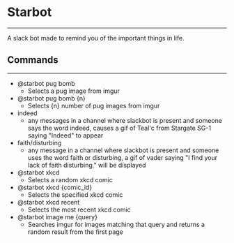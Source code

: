 # Starbot
----
A slack bot made to remind you of the important things in life. 

## Commands
----
 * @starbot pug bomb
    * Selects a pug image from imgur
 * @starbot pug bomb {n}
    * Selects {n} number of pug images from imgur
 * indeed
    * any messages in a channel where slackbot is present and someone says the word indeed, causes a gif of Teal'c from Stargate SG-1 saying "Indeed" to appear
 * faith/disturbing
    * any message in a channel where slackbot is present and someone uses the word faith or disturbing, a gif of vader saying "I find your lack of faith disturbing." will be displayed
 * @starbot xkcd
    * Selects a random xkcd comic
 * @starbot xkcd {comic_id}
    * Selects the specified xkcd comic
 * @starbot xkcd recent
    * Selects the most recent xkcd comic
 * @starbot image me {query}
    * Searches imgur for images matching that query and returns a random result from the first page